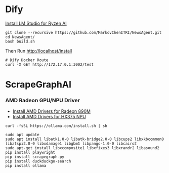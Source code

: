 # Dify
[Install LM Studio for Ryzen AI](https://lmstudio.ai/ryzenai)
```
git clone --recursive https://github.com/MarkovChenITRI/NewsAgent.git
cd NewsAgent/
bash build.sh
```

Then Run [http://localhost/install](http://localhost/install)
```
# Dify Docker Route
curl -X GET http://172.17.0.1:3002/test     
```

# ScrapeGraphAI

### AMD Radeon GPU/NPU Driver
* [Install AMD Drivers for Radeon 890M](https://www.amd.com/en/support/download/drivers.html)
* [Install AMD Drivers for HX375 NPU](https://ryzenai.docs.amd.com/en/latest/inst.html)

```
curl -fsSL https://ollama.com/install.sh | sh

sudo apt update
sudo apt install libatk1.0-0 libatk-bridge2.0-0 libcups2 libxkbcommon0 libatspi2.0-0 libxdamage1 libgbm1 libpango-1.0-0 libcairo2
sudo apt-get install libxcomposite1 libxfixes3 libxrandr2 libasound2
pip install playwright
pip install scrapegraph-py
pip install duckduckgo-search
pip install ollama
```
